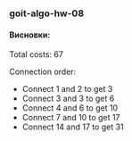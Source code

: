 ### goit-algo-hw-08

#### **Висновки:**
Total costs: 67

Connection order:
- Connect 1 and 2 to get 3   
- Connect 3 and 3 to get 6   
- Connect 4 and 6 to get 10  
- Connect 7 and 10 to get 17 
- Connect 14 and 17 to get 31
